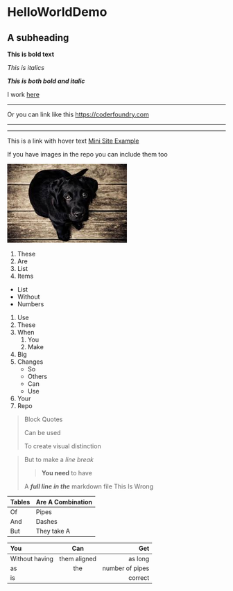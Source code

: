 # HelloWorldDemo
 
## A subheading

**This is bold text**

*This is italics*

***This is both bold and italic***

I work [here](https://coderfoundry.com)
***
Or you can link like this <https://coderfoundry.com>
***
---
This is a link with hover text [Mini Site Example](https://superdogevents.coderfoundry.com "The SuperDog Events Mini Site")

If you have images in the repo you can include them too

![A Dog](/HelloWorldDemo/Images/download.jpg)

1. These
2. Are
3. List
4. Items

- List
- Without
- Numbers

1. Use
2. These
3. When
    1. You
    2. Make
1. Big
1. Changes
    - So
    - Others
    - Can
    - Use
8. Your
101. Repo

> Block Quotes
>
> Can be used
>
> To create visual distinction

>But to make a *line break*
>>
>>**You need** to have
>>
>A ***full line in the*** markdown file
>This
>Is
>Wrong


| Tables | Are A Combination |
| ------ | ----------------- |
| Of     | Pipes             |
| And    | Dashes            |
| But    | They take A       |

| You   | Can   | Get   |
| :---  | :---: | ---:  |
|Without having | them aligned | as long|
|as | the | number of pipes |
| is | | correct |